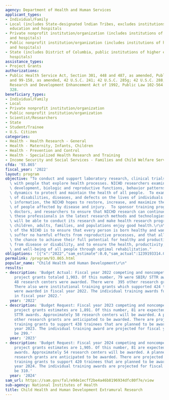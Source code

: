```yaml
---
agency: Department of Health and Human Services
applicant_types:
- Individual/Family
- Local (includes State-designated lndian Tribes, excludes institutions of higher
  education and hospitals
- Private nonprofit institution/organization (includes institutions of higher education
  and hospitals)
- Public nonprofit institution/organization (includes institutions of higher education
  and hospitals)
- State (includes District of Columbia, public institutions of higher education and
  hospitals)
assistance_types:
- Project Grants
authorizations:
- Public Health Service Act, Section 301, 448 and 487, as amended, Public Laws 78-410
  and 99-158, as amended, 42 U.S.C. 241; 42 U.S.C. 285g; 42 U.S.C. 288; Small Business
  Research and Development Enhancement Act of 1992, Public Law 102-564. Pub. L. 117,
  328.
beneficiary_types:
- Individual/Family
- Local
- Private nonprofit institution/organization
- Public nonprofit institution/organization
- Scientist/Researchers
- State
- Student/Trainee
- U.S. Citizen
categories:
- Health - Health Research - General
- Health - Maternity, Infants, Children
- Health - Prevention and Control
- Health - Specialized Health Research and Training
- Income Security and Social Services - Families and Child Welfare Services
cfda: '93.865'
fiscal_year: '2022'
layout: program
objective: "To conduct and support laboratory research, clinical trials, and studies\
  \ with people that explore health processes. NICHD researchers examine growth and\
  \ development, biologic and reproductive functions, behavior patterns, and population\
  \ dynamics to protect and maintain the health of all people.  To examine the impact\
  \ of disabilities, diseases, and defects on the lives of individuals. With this\
  \ information, the NICHD hopes to restore, increase, and maximize the capabilities\
  \ of people affected by disease and injury.  To sponsor training programs for scientists,\
  \ doctors, and researchers to ensure that NICHD research can continue. By training\
  \ these professionals in the latest research methods and technologies, the NICHD\
  \ will be able to conduct its research and make health research progress until all\
  \ children, adults, families, and populations enjoy good health.\r\n\r\nThe mission\
  \ of the NICHD is to ensure that every person is born healthy and wanted, that women\
  \ suffer no harmful effects from reproductive processes, and that all children have\
  \ the chance to achieve their full potential for healthy and productive lives, free\
  \ from disease or disability, and to ensure the health, productivity, independence,\
  \ and well-being of all people through optimal rehabilitation."
obligations: '[{"x":"2022","sam_estimate":0.0,"sam_actual":1239193314.0,"usa_spending_actual":1169725206.37},{"x":"2023","sam_estimate":1311159000.0,"sam_actual":0.0,"usa_spending_actual":842363165.84},{"x":"2024","sam_estimate":1317152000.0,"sam_actual":0.0,"usa_spending_actual":0.0}]'
permalink: /program/93.865.html
popular_name: "Child Health and Human Development\r\n"
results:
- description: 'Budget Actual: Fiscal year 2022 competing and noncompeting research
    project grants totaled 1,903. Of this number, 79 were SBIR/ STTR awards. Exactly
    48 research centers were awarded. There were  395 other research grants awarded.
    There also were institutional training grants which supported 424 trainees that
    were awarded in fiscal year 2022. The individual training awards funded 303 grants
    in fiscal year 2022.'
  year: '2022'
- description: 'Budget Request: Fiscal year 2023 competing and noncompeting research
    project grants estimates are 1,891. Of this number, 81 are expected to be SBIR/
    STTR awards. Approximately 58 research centers will be awarded. A planned 423
    other research grants are anticipated to be awarded. There are projected institutional
    training grants to support 438 trainees that are planned to be awarded in fiscal
    year 2023. The individual training award are projected for fiscal year 2023 to
    be 299.'
  year: '2023'
- description: 'Budget Request: Fiscal year 2024 competing and noncompeting research
    project grants estimates are 1,905. Of this number, 81 are expected to be SBIR/STTR
    awards. Approximately 54 research centers will be awarded. A planned 437 other
    research grants are anticipated to be awarded. There are projected institutional
    training grants to support 420 trainees that are planned to be awarded in fiscal
    year 2024. The individual training awards are projected for fiscal year 2024 to
    be 310.'
  year: '2024'
sam_url: https://sam.gov/fal/e9de1ecff2be4a46b8196934dfc80f7e/view
sub-agency: National Institutes of Health
title: Child Health and Human Development Extramural Research
---
```

